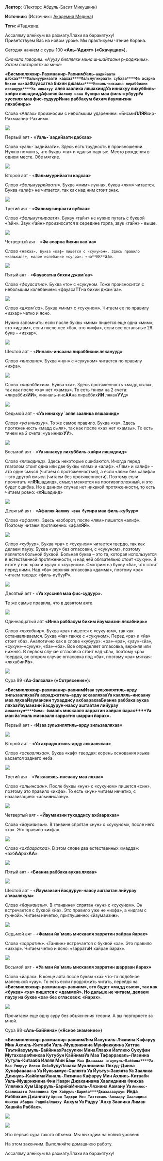 **Лектор:** (Лектор:: Абдуль-Басит Микушкин)

**Источник:** (Источник:: [Академия Медина](https://web.medinaschool.org/school/))

**Теги:** #Таджвид

Ассаляму алейкум ва рахматуЛлахи ва баракятуху!  
Приветствуем Вас на новом уроке. Мы практикуем чтение Корана.


Сегодня начнем с суры 100 **«Аль-‘Адият» («Скачущие»).**


*Сначала говорим: «А‘уузу билляяхи мина* ш-*шайтаани* р-*раджиим». Затем повторяете за мной:*


**«Бисмилляяхир-Рахмаанир-Рахиим****Уаль-`аадийаати дабхаа****Фальмуурийаати кадхаа****Фальмугиираати субхаа****Фа асарна бихии нак`аа****Фауасатна бихии джам`аа****Инналь-инсаана лираббихии ляканууд****Уа иннахуу `аляя заалика ляшахиид****Уа иннахуу лихуббиль-хайри ляшадиид****Афаляя йа`ляму изаа бу`сира маа филь-кубуур****Уа хуссиля маа фис-судуур****Инна раббахум бихим йаумаизин ляхабиирь»**


Слово «Аллах» произносим с небольшим ударением: «Бисми**ЛЛЯЯ**хир-Рахмаанир-Рахиим».


![](https://medinaschool.org/files/images/2020/01/6e3a4812f735ed2b8442fc95c3123d64.jpg)


Первый аят - **«Уаль-`аадийаати дабхаа»**


Слово «уаль-`аадийаати». Здесь есть трудность в произношении. Нужно помнить, что буквы «та» и «даль» парные. Место рождения в одном месте. Обе мягкие.


![](https://medinaschool.org/files/images/2020/01/81156f8c8083af3301f6c121fdb3bc70.jpg)


Второй аят - «**Фальмуурийаати кадхаа»**


Слово *«фальмуурийаати».* Буква «мим» лунная, буква «лям» читается. Буква «алиф» не читается, так как над ним стоит знак.


![](https://medinaschool.org/files/images/2020/01/5ecff5655788b43d851c22955d60e8dd.jpg)


Третий аят - «**Фальмугиираати субхаа»**


Слово *«фальмугиираати».* Букву «гайн» не нужно путать с буквой «’айн». Звук «’айн» произносится в середине горла, звук «гайн» - выше.


![](https://medinaschool.org/files/images/2020/01/940a2248c80da2956b4c93866f9929d7.jpg)


Четвертый аят - «**Фа асарна бихии нак`аа»**


Слово «нак`аа». Буква «каф» пишется с «сукуном». Здесь правило «калькаля», малое колебание «сугра»: «на**КК**`аа».


![](https://medinaschool.org/files/images/2020/01/a7fe3a191422ddfd991c21309d1136db.jpg)


Пятый аят - «**Фауасатна бихии джам`аа»**


Слово *«фауасатна».* Буква «то» с «сукуном. Тоже произносится с небольшим колебанием: «фауаса**ТТ**на бихии джам`аа».


![](https://medinaschool.org/files/images/2020/01/68313c51a9fbdbb24ef25e48b3bb200e.jpg)


Слово *«джам`аа».* Буква «мим» с «сукуном». Читаем ее по правилу «изхар» четко и ясно.


Нужно запомнить: если после буквы «мим» пишется еще одна «мим», это «идгам», если после нее «ба», это «ихфа», если все остальные 26 букв – «изхар».


![](https://medinaschool.org/files/images/2020/01/d24985464c4ce8cfc4ff9013d1122745.jpg)


Шестой аят - «**Инналь-инсаана лираббихии ляканууд»**


Слово *«инсаана».* Буква «нун» с «сукуном» читается по правилу «ихфа».


![](https://medinaschool.org/files/images/2020/01/10bff17471eba6d9e9dc7fcef2909621.jpg)


Слово *«лираббихии».* Буква «ха». Здесь протяженность «мадд сыля», так как после «ха» нет «хамзы». То есть тянем на 2 счета: «лираббих**ИИ**», «инналь-инс**АА**на лираббих**ИИ** лякан**УУ**д»


![](https://medinaschool.org/files/images/2020/01/ae38dc280fbddc7bc26307c025cbda23.jpg)


Седьмой аят - **«Уа иннахуу `аляя заалика ляшахиид»**


Слово *«уа иннахуу».* То же самое правило. Буква «ха». Здесь протяженность «мадд сыля», так как после «ха» нет «хамзы». То есть тянем на 2 счета: «уа иннах**УУ**».


![](https://medinaschool.org/files/images/2020/01/e6f2791bac5220791fdad67308b75c44.jpg)


Восьмой аят - «**Уа иннахуу лихуббиль-хайри ляшадиид»**


Слово *«ляшадиид».* Здесь некоторые ошибаются. Иногда перед глаголом стоит одна или две буквы «лям» и «алиф». «Лям» и «алиф» - это один смысл (читаем с протяженностью), а если «лям» без «алифа» - это другой смысл (читаем без протяженности). Поэтому если прочитать «л**ЯЯ**шадиид», смысл меняется на противоположный, и это будет ошибка. Но в данном случае нет никакой протяженности, то есть читаем ровно: «л**Я**шадиид»


![](https://medinaschool.org/files/images/2020/01/20c8728e73b21b171edd5e6cc1d12266.jpg)


Девятый аят - «**Афаляя йа`ляму изаа бу`сира маа филь-кубуур»**


Слово *«афаляя».* Здесь наоборот, после «лям» пишется «алиф». Поэтому читаем протяженно: «афал**ЯЯ**».


![](https://medinaschool.org/files/images/2020/01/8e64e6128d565959d17f2794b180e092.jpg)


Слово *«кубуур».* Буква «ра» с «сукуном» читается твердо, так как делаем паузу. Буква «уау» без огласовки, с «сукуном», поэтому является больной буквой. Больная буква – это та, которая используется в естественной протяженности, и над ней обязательно стоит «сукун». В итоге у нас «ра» и «уау» с «сукуном». Смотрим на букву «ба», что стоит перед ними. Над «ба» верхняя огласовка «дамма», поэтому «ра» читаем твердо: «филь-кубуу**Р**».


![](https://medinaschool.org/files/images/2020/01/cd77e3c45901a3dd022d047e9d0e417c.jpg)


Десятый аят - «**Уа хуссиля маа фис-судуур».**


Те же самые правила, что в девятом аяте.


![](https://medinaschool.org/files/images/2020/01/fa361a8515430df40f02dff32426e4f4.jpg)


Одиннадцатый аят **«Инна раббахум бихим йаумаизин ляхабиирь»**


Слово *«ляхабиир».* Буква «ра» пишется с «сукуном», так как останавливаемся. Буква «йа» также с «сукуном». Перед «ра» и «йа» стоит «ба». Аналогично как в слове «кубуур»: «ра»-«ра», «уау»-«йа», «сукун»-«сукун», «ба»-«ба». Все определяет огласовка, верхняя или нижняя. В первом случае огласовка стоит над «ба», поэтому «ра» твердая, во втором случае огласовка под «ба», поэтому «ра» мягкая: «ляхабии**РЬ**».


![](https://medinaschool.org/files/images/2020/01/3ccd3a01db3832c33c4987128e32fa84.jpg)


Сура 99 «**Аз-Залзала» («Сотрясение»):**


**«Бисмилляяхир-рахмаанир-рахиим****Изаа зульзилятиль-арду зильзааляхаа****Уа ахраджатиль-арду аскааляхаа****Уа кааляль-инсаану маа ляхаа****Йаумаизин тухаддису ахбаарахаа****Бианна раббака аухаа ляхаа****Йаумаизин йасдурун-наасу аштаатан лийурау а`мааляхум****Фаман йа`маль мискааля зарратин хайран йарах****Уа ман йа`маль мискааля зарратин шарран йарах».**


Первый аят - «**Изаа зульзилятиль-арду зильзааляхаа»**


**![](https://medinaschool.org/files/images/2020/01/f4bf6e79b5524d32344486d3ebae883e.jpg)**


Второй аят - **«Уа ахраджатиль-арду аскааляхаа»**


Слово *«аскааляхаа».* Буква «каф» твердая: корень основания языка касается заднего неба.


![](https://medinaschool.org/files/images/2020/01/66937be91c82439de1c067a93a2a523a.jpg)


Третий аят - «**Уа кааляль-инсаану маа ляхаа»**


Слово *«альинсаан».* После буквы «нун» с «сукуном» пишется «син», поэтому это правило «ихфа». То есть «нун» читаем нечетко, с назализацией: «альи**нн**саану».


![](https://medinaschool.org/files/images/2020/01/d96df440808837ef1145c26eda174e21.jpg)


Четвертый аят - «**Йаумаизин тухаддису ахбаарахаа»**


Слово *«йаумаизин».* В танвине спрятан «нун» с «сукуном», после него «та». Это правило «ихфа».


![](https://medinaschool.org/files/images/2020/01/d8d63d9567edcdf91a778c7e9bf0abc7.jpg)


Слово *«ахбаарахаа».* В этом слове два естественных «мадда»: «ахб**АА**рах**АА**».


![](https://medinaschool.org/files/images/2020/01/2e946d114968d949e2e96d6b568f3847.jpg)


Пятый аят - «**Бианна раббака аухаа ляхаа»**


**![](https://medinaschool.org/files/images/2020/01/bea8b7fff9e0b57bc4e629c0080e7a06.jpg)**


Шестой аят - «**Йаумаизин йасдурун-наасу аштаатан лийурау а`мааляхум»**


Слово *«йаумаизин».* В «танвине» спрятан «нун» с «сукуном». Он встречается с буквой «йа». Это правило уже не «ихфа», а «идгам с гунной». Читаем нечетко, приглушенно: «йаумаизи**н**».


![](https://medinaschool.org/files/images/2020/01/4839b4349e0f7d64dddd3454119b8c8b.jpg)


Седьмой аят - «**Фаман йа`маль мискааля зарратин хайран йарах»**


Слово *«зарратин».* «Танвин» встречается с буквой «ха». Это правило «изхар». Читаем четко и ясно: «заррати**Н** хайран йарах».


![](https://medinaschool.org/files/images/2020/01/8e7c735d16bb593936e9816bed5a85b8.jpg)


Восьмой аят - **«Уа ман йа`маль мискааля зарратин шарраан йарах»**


Слово «йарах». В конце аята после буквы «ха» что-то подобное маленькой «уау». То есть если продолжить читать, перейдя на **«**Бисмилляяхир-рахмаанир-рахиим», это будет «мадд сыля», так как «буква» «ха» пишется с «даммой». Но дальше не читаем, делаем паузу на букве «ха» без огласовок: «йара**х**».


![](https://medinaschool.org/files/images/2020/01/b522154e2e65852013576115c448a920.jpg)


Прочитаем еще одну суру без объяснения теории. А вы повторяете за мной.


Сура 98 **«Аль-Баййина» («Ясное знамение»)**


**«Бисмилляяхир-рахмаанир-рахиим****Лям Йакуниль-Лязиина Кафаруу Мин Ахлиль-Китааби Уаль-Мушрикиина Мунфаккиина Хаттаа Таътийахумуль-Баййинах****Расуулюн МинаЛлаахи Йатлюю Сухуфан Мутаххара****Фиихаа Кутубун Каййима****Уа Маа Тафарракаль-Лязиина Уутуль-Китааба Илляя Мин Ба`ди Маа Джаааааа атхумуль-Баййина****Уа Маа Умируу Илляя Лийа`будуЛлааха Мухлисиина Ляхуд-Диина Хунафааааа-а Уа Йукыымус-Саляята Уа Йуътуз-Закяята Уа Заалика Диинуль-Каййима****Инналь-Лязиина Кафаруу Мин Ахлиль-Китааби Уаль-Мушрикиина Фии Наари Джаханнама Хаалидиина Фиихаа Уляяика Хум Шарруль-Барийа****Инналь-Лязиина Ааману Уа `Амилюс-Саалихаати Уляяяяика Хум Хайруль-Барийа****Джазааааухум `Инда Раббихим Джаннату `Аднин Таджри Мин Тахтихаль-Анхаару Хаалидина Фиихаа Абадан РадийаЛлааху `Анхум Уа Радуу `Анху Заалика Лиман Хашийа Раббах».**


**![](https://medinaschool.org/files/images/2020/01/3c7e5604b046a27c58254f4c99b08c70.jpg)**


**![](https://medinaschool.org/files/images/2020/01/57873a3c2ab6a2ac26b42b309ba7be0c.jpg)**


Это первая сура такого объема. Мы выходим на новый уровень.


На этом закончим. Выполняйте домашнюю работу.


Ассаляму алейкум ва рахматуЛлахи ва баракятуху!

